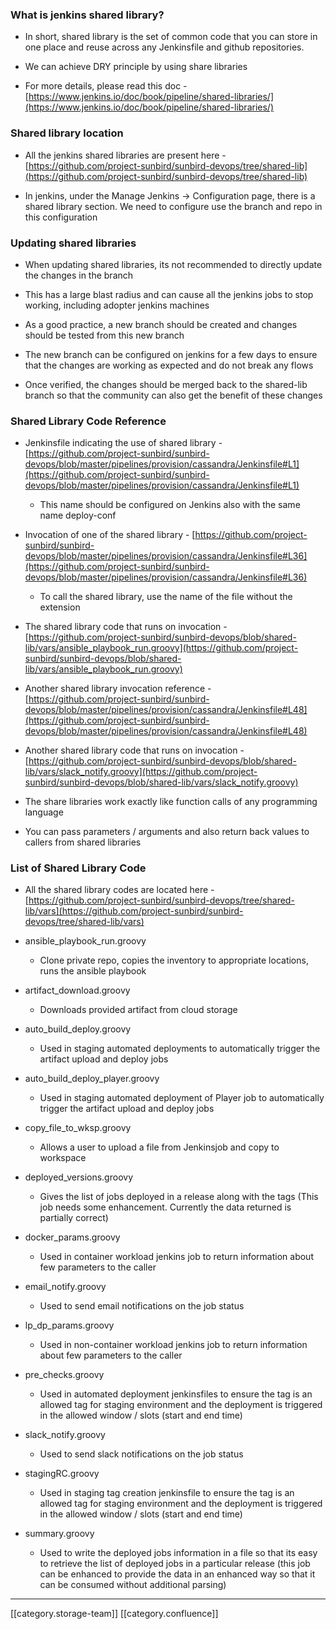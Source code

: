 
### What is jenkins shared library?

* In short, shared library is the set of common code that you can store in one place and reuse across any  Jenkinsfile and github repositories.


* We can achieve DRY principle by using share libraries


* For more details, please read this doc - [https://www.jenkins.io/doc/book/pipeline/shared-libraries/](https://www.jenkins.io/doc/book/pipeline/shared-libraries/)




### Shared library location

* All the jenkins shared libraries are present here - [https://github.com/project-sunbird/sunbird-devops/tree/shared-lib](https://github.com/project-sunbird/sunbird-devops/tree/shared-lib)


* In jenkins, under the Manage Jenkins → Configuration page, there is a shared library section. We need to configure use the branch and repo in this configuration




### Updating shared libraries

* When updating shared libraries, its not recommended to directly update the changes in the branch


* This has a large blast radius and can cause all the jenkins jobs to stop working, including adopter jenkins machines


* As a good practice, a new branch should be created and changes should be tested from this new branch


* The new branch can be configured on jenkins for a few days to ensure that the changes are working as expected and do not break any flows


* Once verified, the changes should be merged back to the shared-lib branch so that the community can also get the benefit of these changes




### Shared Library Code Reference

* Jenkinsfile indicating the use of shared library - [https://github.com/project-sunbird/sunbird-devops/blob/master/pipelines/provision/cassandra/Jenkinsfile#L1](https://github.com/project-sunbird/sunbird-devops/blob/master/pipelines/provision/cassandra/Jenkinsfile#L1)


    * This name should be configured on Jenkins also with the same name deploy-conf



    
* Invocation of one of the shared library - [https://github.com/project-sunbird/sunbird-devops/blob/master/pipelines/provision/cassandra/Jenkinsfile#L36](https://github.com/project-sunbird/sunbird-devops/blob/master/pipelines/provision/cassandra/Jenkinsfile#L36)


    * To call the shared library, use the name of the file without the extension



    
* The shared library code that runs on invocation - [https://github.com/project-sunbird/sunbird-devops/blob/shared-lib/vars/ansible_playbook_run.groovy](https://github.com/project-sunbird/sunbird-devops/blob/shared-lib/vars/ansible_playbook_run.groovy)


* Another shared library invocation reference - [https://github.com/project-sunbird/sunbird-devops/blob/master/pipelines/provision/cassandra/Jenkinsfile#L48](https://github.com/project-sunbird/sunbird-devops/blob/master/pipelines/provision/cassandra/Jenkinsfile#L48)


* Another shared library code that runs on invocation - [https://github.com/project-sunbird/sunbird-devops/blob/shared-lib/vars/slack_notify.groovy](https://github.com/project-sunbird/sunbird-devops/blob/shared-lib/vars/slack_notify.groovy)


* The share libraries work exactly like function calls of any programming language


* You can pass parameters / arguments and also return back values to callers from shared libraries




### List of Shared Library Code

* All the shared library codes are located here - [https://github.com/project-sunbird/sunbird-devops/tree/shared-lib/vars](https://github.com/project-sunbird/sunbird-devops/tree/shared-lib/vars)


* ansible_playbook_run.groovy


    * Clone private repo, copies the inventory to appropriate locations, runs the ansible playbook



    
* artifact_download.groovy


    * Downloads provided artifact from cloud storage



    
* auto_build_deploy.groovy


    * Used in staging automated deployments to automatically trigger the artifact upload and deploy jobs



    
* auto_build_deploy_player.groovy


    * Used in staging automated deployment of Player job to automatically trigger the artifact upload and deploy jobs



    
* copy_file_to_wksp.groovy


    * Allows a user to upload a file from Jenkinsjob and copy to workspace



    
* deployed_versions.groovy


    * Gives the list of jobs deployed in a release along with the tags (This job needs some enhancement. Currently the data returned is partially correct)



    
* docker_params.groovy


    * Used in container workload jenkins job to return information about few parameters to the caller



    
* email_notify.groovy


    * Used to send email notifications on the job status



    
* lp_dp_params.groovy


    * Used in non-container workload jenkins job to return information about few parameters to the caller



    
* pre_checks.groovy


    * Used in automated deployment jenkinsfiles to ensure the tag is an allowed tag for staging environment and the deployment is triggered in the allowed window / slots (start and end time)



    
* slack_notify.groovy


    * Used to send slack notifications on the job status



    
* stagingRC.groovy


    * Used in staging tag creation jenkinsfile to ensure the tag is an allowed tag for staging environment and the deployment is triggered in the allowed window / slots (start and end time)



    
* summary.groovy


    * Used to write the deployed jobs information in a file so that its easy to retrieve the list of deployed jobs in a particular release (this job can be enhanced to provide the data in an enhanced way so that it can be consumed without additional parsing)



    



*****

[[category.storage-team]] 
[[category.confluence]] 
